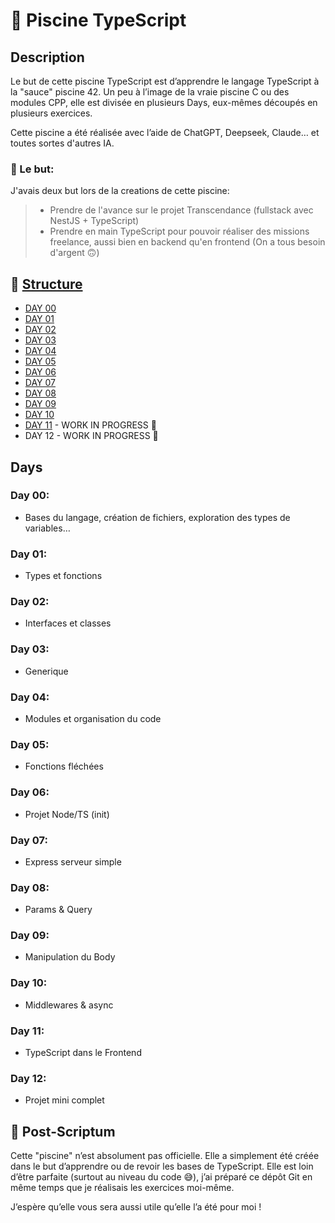 # 🧪 Piscine TypeScript

## Description
Le but de cette piscine TypeScript est d’apprendre le langage TypeScript à la "sauce" piscine 42.
Un peu à l’image de la vraie piscine C ou des modules CPP, elle est divisée en plusieurs Days, eux-mêmes découpés en plusieurs exercices.

Cette piscine a été réalisée avec l’aide de ChatGPT, Deepseek, Claude… et toutes sortes d'autres IA.

### 🎯 Le but:
J'avais deux but lors de la creations de cette piscine:
> - Prendre de l'avance sur le projet Transcendance (fullstack avec NestJS + TypeScript)
> - Prendre en main TypeScript pour pouvoir réaliser des missions freelance, aussi bien en backend qu'en frontend (On a tous besoin d'argent 🙃)

## 📁 <ins>Structure<ins/>
- [DAY 00](https://github.com/Othmanebhr/Piscine-TypeScript/tree/main/Day00)
- [DAY 01](https://github.com/Othmanebhr/Piscine-TypeScript/tree/main/Day01)
- [DAY 02](https://github.com/Othmanebhr/Piscine-TypeScript/tree/main/Day02)
- [DAY 03](https://github.com/Othmanebhr/Piscine-TypeScript/tree/main/Day03)
- [DAY 04](https://github.com/Othmanebhr/Piscine-TypeScript/tree/main/Day04)
- [DAY 05](https://github.com/Othmanebhr/Piscine-TypeScript/tree/main/Day05)
- [DAY 06](https://github.com/Othmanebhr/Piscine-TypeScript/tree/main/Day06)
- [DAY 07](https://github.com/Othmanebhr/Piscine-TypeScript/tree/main/Day07)
- [DAY 08](https://github.com/Othmanebhr/Piscine-TypeScript/tree/main/Day08)
- [DAY 09](https://github.com/Othmanebhr/Piscine-TypeScript/tree/main/Day09)
- [DAY 10](https://github.com/Othmanebhr/Piscine-TypeScript/tree/main/Day10)
- [DAY 11](https://github.com/Othmanebhr/Piscine-TypeScript/tree/main/Day11) - WORK IN PROGRESS 🚧
- DAY 12 - WORK IN PROGRESS 🚧

## Days

### Day 00:
- Bases du langage, création de fichiers, exploration des types de variables…
### Day 01:
- Types et fonctions
### Day 02:
- Interfaces et classes
### Day 03:
- Generique
### Day 04:
- Modules et organisation du code
### Day 05:
- Fonctions fléchées
### Day 06:
- Projet Node/TS (init)
### Day 07:
- Express serveur simple
### Day 08:
- Params & Query
### Day 09:
- Manipulation du Body
### Day 10:
- Middlewares & async
### Day 11:
- TypeScript dans le Frontend
### Day 12:
- Projet mini complet

## 📝 Post-Scriptum
Cette "piscine" n’est absolument pas officielle. Elle a simplement été créée dans le but d’apprendre ou de revoir les bases de TypeScript.
Elle est loin d’être parfaite (surtout au niveau du code 😅), j’ai préparé ce dépôt Git en même temps que je réalisais les exercices moi-même.

J’espère qu’elle vous sera aussi utile qu’elle l’a été pour moi !
